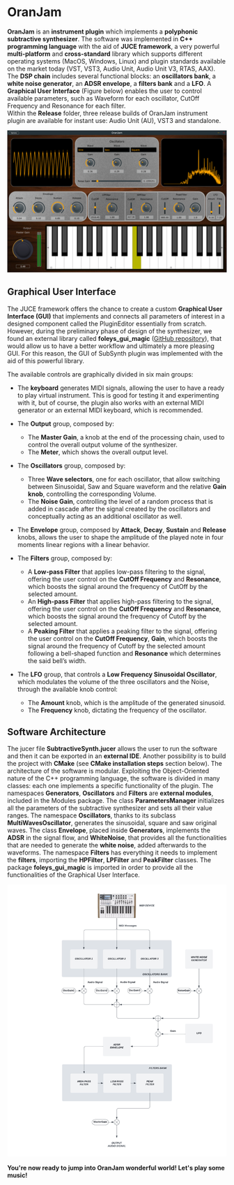 # OranJam
**OranJam** is an **instrument plugin** which implements a **polyphonic subtractive synthesizer**. The software was implemented in **C++ programming language** with the aid of **JUCE framework**, a very powerful **multi-platform** and **cross-standard** library which supports different operating systems (MacOS, Windows, Linux) and plugin standards available on the market today (VST, VST3, Audio Unit, Audio Unit V3, RTAS, AAX). The **DSP chain** includes several functional blocks: an **oscillators bank**, a **white noise generator**, an **ADSR envelope**, a **filters bank** and a **LFO**. A **Graphical User Interface** (Figure below) enables the user to control available parameters, such as Waveform for each oscillator, CutOff Frequency and Resonance for each filter. <br />
Within the **Release** folder, three release builds of OranJam instrument plugin are available for instant use: Audio Unit (AU), VST3 and standalone.

<p align="center">
  <img width="800" height=auto src="./Assets/images/OranJamGUI.png">
</p>

## Graphical User Interface
The JUCE framework offers the chance to create a custom **Graphical User Interface (GUI)** that implements and connects all parameters of interest in a designed component called the PluginEditor essentially from scratch. However, during the preliminary phase of design of the synthesizer, we found an external library called **foleys_gui_magic** ([GitHub repository](https://github.com/ffAudio/foleys_gui_magic)), that would allow us to have a better workflow and ultimately a more pleasing GUI. For this reason, the GUI of SubSynth plugin was implemented with the aid of this powerful library.

The available controls are graphically divided in six main groups:
- The **keyboard** generates MIDI signals, allowing the user to have a ready to play virtual instrument. This is good for testing it and experimenting with it, but of course, the plugin also works with an external MIDI generator or an external MIDI keyboard, which is recommended.

- The **Output** group, composed by:
  - The **Master Gain**, a knob at the end of the processing chain, used to control the overall output volume of the synthesizer.
  - The **Meter**, which shows the overall output level.

- The **Oscillators** group, composed by:
  - Three **Wave selectors**, one for each oscillator, that allow switching between Sinusoidal, Saw and Square waveform and the relative **Gain knob**, controlling the corresponding Volume.
  - The **Noise Gain**, controlling the level of a random process that is added in cascade after the signal created by the oscillators and conceptually acting as an additional oscillator as well.

- The **Envelope** group, composed by **Attack**, **Decay**, **Sustain** and **Release** knobs, allows the user to shape the amplitude of the played note in four moments linear regions with a linear behavior.

- The **Filters** group, composed by:
  - A **Low-pass Filter** that applies low-pass filtering to the signal, offering the user control on the **CutOff Frequency** and **Resonance**, which boosts the signal around the frequency of CutOff by the selected amount.
  - An **High-pass Filter** that applies high-pass filtering to the signal, offering the user control on the **CutOff Frequency** and **Resonance**, which boosts the signal around the frequency of Cutoff by the selected amount.
  - A **Peaking Filter** that applies a peaking filter to the signal, offering the user control on the **CutOff Frequency**, **Gain**, which boosts the signal around the frequency of Cutoff by the selected amount following a bell-shaped function and **Resonance** which determines the said bell’s width.

- The **LFO** group, that controls a **Low Frequency Sinusoidal Oscillator**, which modulates the volume of the three oscillators and the Noise, through the available knob control:
  - The **Amount** knob, which is the amplitude of the generated sinusoid.
  - The **Frequency** knob, dictating the frequency of the oscillator.

## Software Architecture
The jucer file **SubtractiveSynth.jucer** allows the user to run the software and then it can be exported in an **external IDE**. Another possibility is to build the project with **CMake** (see **CMake installation steps** section below).
The architecture of the software is modular. Exploiting the Object-Oriented nature of the C++ programming language, the software is divided in many classes: each one implements a specific functionality of the plugin. The namespaces **Generators**, **Oscillators** and **Filters** are **external modules**, included in the Modules package.
The class **ParametersManager** initializes all the parameters of the subtractive synthesizer and sets all their value ranges. The namespace **Oscillators**, thanks to its subclass **MultiWavesOscillator**, generates the sinusoidal, square and saw original waves. The class **Envelope**, placed inside **Generators**, implements the **ADSR** in the signal flow, and **WhiteNoise**, that provides all the functionalities that are needed to generate the **white noise**, added afterwards to the waveforms.
The namespace **Filters** has everything it needs to implement the **filters**, importing the **HPFilter**, **LPFilter** and **PeakFilter** classes.
The package **foleys_gui_magic** is imported in order to provide all the functionalities of the Graphical User Interface.

<p align="center">
  <img width="600" height=auto src="./Assets/graphs/Signal_Flow_Diagram.png">
</p>

**You're now ready to jump into OranJam wonderful world! Let's play some music!**
